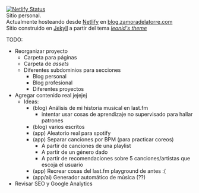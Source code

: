[![Netlify Status](https://api.netlify.com/api/v1/badges/232579ba-bb0a-4224-b7f5-b6e84b762a4e/deploy-status)](https://app.netlify.com/sites/lucid-kowalevski-5d3b11/deploys) <br>
Sitio personal. <br>
Actualmente hosteando desde [Netlify](https://www.netlify.com/) en [blog.zamoradelatorre.com](blog.zamoradelatorre.com) <br> <!-- DOMINIO EN NAMECHEAP -->
Sitio construido en [Jekyll](http://jekyllrb.com/) a partir del tema [*leonid's theme*](http://github.com/renyuanz/leonids/) <br>

TODO:
- Reorganizar proyecto
    - Carpeta para páginas
    - Carpeta de *assets*
	- Diferentes subdominios para secciones
		- Blog personal
		- Blog profesional
		- Diferentes proyectos
- Agregar contenido real jejejej
	- Ideas:
		- (blog) Análisis de mi historia musical en last.fm
			- intentar usar cosas de aprendizaje no supervisado para hallar patrones
		- (blog) varios escritos
		- (app) Aleatorio real para spotify
		- (app) Separar canciones por BPM (para practicar coreos)
			- A partir de canciones de una playlist
			- A partir de un género dado
			- A partir de recomendaciones sobre 5 canciones/artistas que escoja el usuario
		- (app) Recrear cosas del last.fm playground de antes :(
		- (app/ai) Generador automático de música (??)
- Revisar SEO y Google Analytics